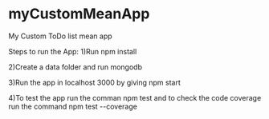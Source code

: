 # myCustomMeanApp
My Custom ToDo list mean app

Steps to run the App:
1)Run npm install

2)Create a data folder and run mongodb

3)Run the app in localhost 3000 by giving npm start

4)To test the app run the comman npm test and to check the code coverage run the command npm test --coverage
